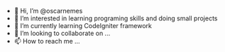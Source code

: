 - 👋 Hi, I’m @oscarnemes
- 👀 I’m interested in learning programing skills and doing small projects
- 🌱 I’m currently learning CodeIgniter framework 
- 💞️ I’m looking to collaborate on ...
- 📫 How to reach me ...

<!---
oscarnemes/oscarnemes is a ✨ special ✨ repository because its `README.md` (this file) appears on your GitHub profile.
You can click the Preview link to take a look at your changes.
--->
